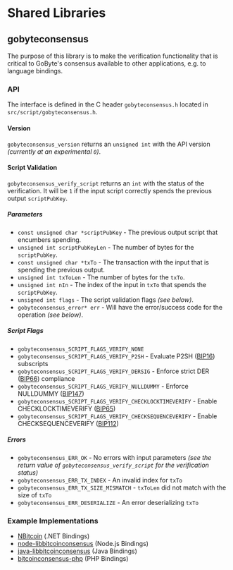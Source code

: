 Shared Libraries
================

## gobyteconsensus

The purpose of this library is to make the verification functionality that is critical to GoByte's consensus available to other applications, e.g. to language bindings.

### API

The interface is defined in the C header `gobyteconsensus.h` located in  `src/script/gobyteconsensus.h`.

#### Version

`gobyteconsensus_version` returns an `unsigned int` with the API version *(currently at an experimental `0`)*.

#### Script Validation

`gobyteconsensus_verify_script` returns an `int` with the status of the verification. It will be `1` if the input script correctly spends the previous output `scriptPubKey`.

##### Parameters
- `const unsigned char *scriptPubKey` - The previous output script that encumbers spending.
- `unsigned int scriptPubKeyLen` - The number of bytes for the `scriptPubKey`.
- `const unsigned char *txTo` - The transaction with the input that is spending the previous output.
- `unsigned int txToLen` - The number of bytes for the `txTo`.
- `unsigned int nIn` - The index of the input in `txTo` that spends the `scriptPubKey`.
- `unsigned int flags` - The script validation flags *(see below)*.
- `gobyteconsensus_error* err` - Will have the error/success code for the operation *(see below)*.

##### Script Flags
- `gobyteconsensus_SCRIPT_FLAGS_VERIFY_NONE`
- `gobyteconsensus_SCRIPT_FLAGS_VERIFY_P2SH` - Evaluate P2SH ([BIP16](https://github.com/bitcoin/bips/blob/master/bip-0016.mediawiki)) subscripts
- `gobyteconsensus_SCRIPT_FLAGS_VERIFY_DERSIG` - Enforce strict DER ([BIP66](https://github.com/bitcoin/bips/blob/master/bip-0066.mediawiki)) compliance
- `gobyteconsensus_SCRIPT_FLAGS_VERIFY_NULLDUMMY` - Enforce NULLDUMMY ([BIP147](https://github.com/bitcoin/bips/blob/master/bip-0147.mediawiki))
- `gobyteconsensus_SCRIPT_FLAGS_VERIFY_CHECKLOCKTIMEVERIFY` - Enable CHECKLOCKTIMEVERIFY ([BIP65](https://github.com/bitcoin/bips/blob/master/bip-0065.mediawiki))
- `gobyteconsensus_SCRIPT_FLAGS_VERIFY_CHECKSEQUENCEVERIFY` - Enable CHECKSEQUENCEVERIFY ([BIP112](https://github.com/bitcoin/bips/blob/master/bip-0112.mediawiki))

##### Errors
- `gobyteconsensus_ERR_OK` - No errors with input parameters *(see the return value of `gobyteconsensus_verify_script` for the verification status)*
- `gobyteconsensus_ERR_TX_INDEX` - An invalid index for `txTo`
- `gobyteconsensus_ERR_TX_SIZE_MISMATCH` - `txToLen` did not match with the size of `txTo`
- `gobyteconsensus_ERR_DESERIALIZE` - An error deserializing `txTo`

### Example Implementations
- [NBitcoin](https://github.com/NicolasDorier/NBitcoin/blob/master/NBitcoin/Script.cs#L814) (.NET Bindings)
- [node-libbitcoinconsensus](https://github.com/bitpay/node-libbitcoinconsensus) (Node.js Bindings)
- [java-libbitcoinconsensus](https://github.com/dexX7/java-libbitcoinconsensus) (Java Bindings)
- [bitcoinconsensus-php](https://github.com/Bit-Wasp/bitcoinconsensus-php) (PHP Bindings)

